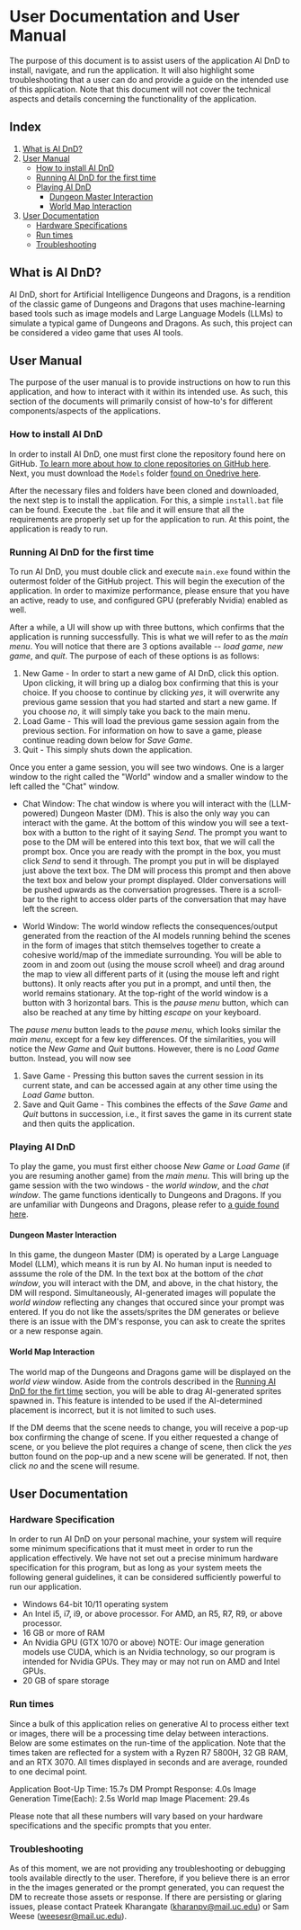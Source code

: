 # User Documentation and User Manual

The purpose of this document is to assist users of the application AI DnD to install, navigate, and run the application. It will also highlight some troubleshooting that a user can do and provide a guide on the intended use of this application. Note that this document will not cover the technical aspects and details concerning the functionality of the application.

## Index
1. [What is AI DnD?](#what-is-ai-dnd)
2. [User Manual](#user-manual)
   - [How to install AI DnD](#how-to-install-ai-dnd)
   - [Running AI DnD for the first time](#running-ai-dnd-for-the-first-time)
   - [Playing AI DnD](#playing-ai-dnd)
     - [Dungeon Master Interaction](#dungeon-master-interaction)
     - [World Map Interaction](#world-map-interaction)
3. [User Documentation](#user-documentation)
   - [Hardware Specifications](#hardware-specifications)
   - [Run times](#run-times)
   - [Troubleshooting](#troubleshooting)

## What is AI DnD?

AI DnD, short for Artificial Intelligence Dungeons and Dragons, is a rendition of the classic game of Dungeons and Dragons that uses machine-learning based tools such as image models and Large Language Models (LLMs) to simulate a typical game of Dungeons and Dragons. As such, this project can be considered a video game that uses AI tools.

## User Manual

The purpose of the user manual is to provide instructions on how to run this application, and how to interact with it within its intended use. As such, this section of the documents will primarily consist of how-to's for different components/aspects of the applications.

### How to install AI DnD

In order to install AI DnD, one must first clone the repository found here on GitHub. [To learn more about how to clone repositories on GitHub here](https://docs.github.com/en/repositories/creating-and-managing-repositories/cloning-a-repository). Next, you must download the `Models` folder [found on Onedrive here](https://mailuc-my.sharepoint.com/:f:/g/personal/kharanpv_mail_uc_edu/EmVYlTuEC3FAi6xZJqB-GHkB6rmDqU_5euftu4KqU--LSw?e=L2svGm).

After the necessary files and folders have been cloned and downloaded, the next step is to install the application. For this, a simple `install.bat` file can be found. Execute the `.bat` file and it will ensure that all the requirements are properly set up for the application to run. At this point, the application is ready to run.

### Running AI DnD for the first time

To run AI DnD, you must double click and execute `main.exe` found within the outermost folder of the GitHub project. This will begin the execution of the application. In order to maximize performance, please ensure that you have an active, ready to use, and configured GPU (preferably Nvidia) enabled as well.

After a while, a UI will show up with three buttons, which confirms that the application is running successfully. This is what we will refer to as the _main menu_. You will notice that there are 3 options available -- _load game_, _new game_, and _quit_. The purpose of each of these options is as follows:
1. New Game - In order to start a new game of AI DnD, click this option. Upon clicking, it will bring up a dialog box confirming that this is your choice. If you choose to continue by clicking _yes_, it will overwrite any previous game session that you had started and start a new game. If you choose _no_, it will simply take you back to the main menu.
2. Load Game - This will load the previous game session again from the previous section. For information on how to save a game, please continue reading down below for _Save Game_.
3. Quit - This simply shuts down the application.

Once you enter a game session, you will see two windows. One is a larger window to the right called the "World" window and a smaller window to the left called the "Chat" window.
- Chat Window: The chat window is where you will interact with the (LLM-powered) Dungeon Master (DM). This is also the only way you can interact with the game. At the bottom of this window you will see a text-box with a button to the right of it saying _Send_. The prompt you want to pose to the DM will be entered into this text box, that we will call the prompt box. Once you are ready with the prompt in the box, you must click _Send_ to send it through. The prompt you put in will be displayed just above the text box. The DM will process this prompt and then above the text box and below your prompt displayed. Older conversations will be pushed upwards as the conversation progresses. There is a scroll-bar to the right to access older parts of the conversation that may have left the screen.
  
- World Window: The world window reflects the consequences/output generated from the reaction of the AI models running behind the scenes in the form of images that stitch themselves together to create a cohesive world/map of the immediate surrounding. You will be able to zoom in and zoom out (using the mouse scroll wheel) and drag around the map to view all different parts of it (using the mouse left and right buttons). It only reacts after you put in a prompt, and until then, the world remains stationary. At the top-right of the world window is a button with 3 horizontal bars. This is the _pause menu_ button, which can also be reached at any time by hitting _escape_ on your keyboard.

The _pause menu_ button leads to the _pause menu_, which looks similar the _main menu_, except for a few key differences. Of the similarities, you will notice the _New Game_ and _Quit_ buttons. However, there is no _Load Game_ button. Instead, you will now see
1. Save Game - Pressing this button saves the current session in its current state, and can be accessed again at any other time using the _Load Game_ button.
2. Save and Quit Game - This combines the effects of the _Save Game_ and _Quit_ buttons in succession, i.e., it first saves the game in its current state and then quits the application.

### Playing AI DnD

To play the game, you must first either choose _New Game_ or _Load Game_ (if you are resuming another game) from the _main menu_. This will bring up the game session with the two windows - the _world window_, and the _chat window_. The game functions identically to Dungeons and Dragons. If you are unfamiliar with Dungeons and Dragons, please refer to [a guide found here](https://dnd.wizards.com/how-to-play).

#### Dungeon Master Interaction
In this game, the dungeon Master (DM) is operated by a Large Language Model (LLM), which means it is run by AI. No human input is needed to asssume the role of the DM. In the text box at the bottom of the _chat window_, you will interact with the DM, and above, in the chat history, the DM will respond. Simultaneously, AI-generated images will populate the _world window_ reflecting any changes that occured since your prompt was entered. If you do not like the assets/sprites the DM generates or believe there is an issue with the DM's response, you can ask to create the sprites or a new response again.

#### World Map Interaction
The world map of the Dungeons and Dragons game will be displayed on the _world view_ window. Aside from the controls described in the [Running AI DnD for the firt time](#running-ai-dnd-for-the-first-time) section, you will be able to drag AI-generated sprites spawned in. This feature is intended to be used if the AI-determined placement is incorrect, but it is not limited to such uses.

If the DM deems that the scene needs to change, you will receive a pop-up box confirming the change of scene. If you either requested a change of scene, or you believe the plot requires a change of scene, then click the _yes_ button found on the pop-up and a new scene will be generated. If not, then click _no_ and the scene will resume.

## User Documentation

### Hardware Specification

In order to run AI DnD on your personal machine, your system will require some minimum specifications that it must meet in order to run the application effectively. We have not set out a precise minimum hardware specification for this program, but as long as your system meets the following general guidelines, it can be considered sufficiently powerful to run our application.

- Windows 64-bit 10/11 operating system
- An Intel i5, i7, i9, or above processor. For AMD, an R5, R7, R9, or above processor.
- 16 GB or more of RAM
- An Nvidia GPU (GTX 1070 or above)
  NOTE: Our image generation models use CUDA, which is an Nvidia technology, so our program is intended for Nvidia GPUs. They may or may not run on AMD and Intel GPUs.
- 20 GB of spare storage

### Run times

Since a bulk of this application relies on generative AI to process either text or images, there will be a processing time delay between interactions. Below are some estimates on the run-time of the application. Note that the times taken are reflected for a system with a Ryzen R7 5800H, 32 GB RAM, and an RTX 3070. All times displayed in seconds and are average, rounded to one decimal point.

Application Boot-Up Time:      15.7s
DM Prompt Response:            4.0s
Image Generation Time(Each):   2.5s
World map Image Placement:     29.4s  

Please note that all these numbers will vary based on your hardware specifications and the specific prompts that you enter.

### Troubleshooting

As of this moment, we are not providing any troubleshooting or debugging tools available directly to the user. Therefore, if you believe there is an error in the the images generated or the prompt generated, you can request the DM to recreate those assets or response. If there are persisting or glaring issues, please contact Prateek Kharangate (kharanpv@mail.uc.edu) or Sam Weese (weesesr@mail.uc.edu).



